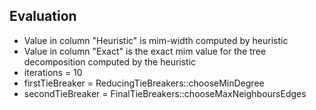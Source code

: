 ## Evaluation

* Value in column "Heuristic" is mim-width computed by heuristic
* Value in column "Exact" is the exact mim value for the tree decomposition computed by the heuristic
* iterations = 10
* firstTieBreaker = ReducingTieBreakers::chooseMinDegree
* secondTieBreaker = FinalTieBreakers::chooseMaxNeighboursEdges